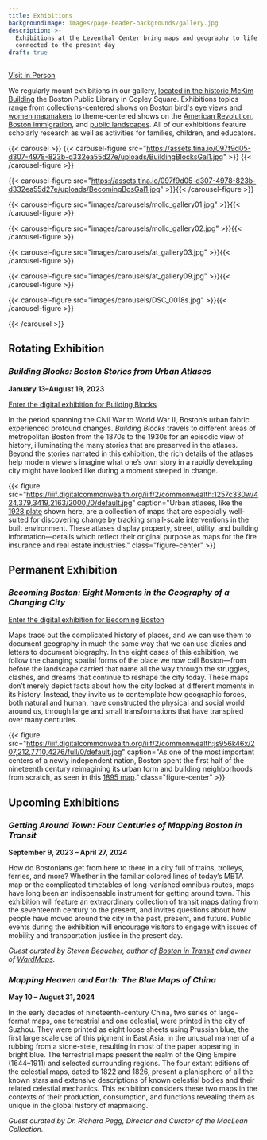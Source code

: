 ```yaml
---
title: Exhibitions
backgroundImage: images/page-header-backgrounds/gallery.jpg
description: >-
  Exhibitions at the Leventhal Center bring maps and geography to life on themes
  connected to the present day
draft: true
---
```


<p class="text-center"> <a class="btn btn-primary btn-primary-outline mb-2" href="./visit"><i class="fas fa-walking me-1"></i> Visit in Person</a>

We regularly mount exhibitions in our gallery, [located in the historic McKim Building](about/hours-directions) the Boston Public Library in Copley Square. Exhibitions topics range from collections-centered shows on [Boston bird's eye views](https://collections.leventhalmap.org/exhibits/16) and [women mapmakers](https://collections.leventhalmap.org/exhibits/6) to theme-centered shows on the [American Revolution](https://collections.leventhalmap.org/exhibits/3), [Boston immigration](https://collections.leventhalmap.org/exhibits/19), and [public landscapes](https://collections.leventhalmap.org/exhibits/19). All of our exhibitions feature scholarly research as well as activities for families, children, and educators.

{{< carousel >}} {{< carousel-figure src="https://assets.tina.io/097f9d05-d307-4978-823b-d332ea55d27e/uploads/BuildingBlocksGal1.jpg" >}} {{< /carousel-figure >}}

{{< carousel-figure src="https://assets.tina.io/097f9d05-d307-4978-823b-d332ea55d27e/uploads/BecomingBosGal1.jpg" >}}{{< /carousel-figure >}}

{{< carousel-figure src="images/carousels/molic_gallery01.jpg" >}}{{< /carousel-figure >}}

{{< carousel-figure src="images/carousels/molic_gallery02.jpg" >}}{{< /carousel-figure >}}

{{< carousel-figure src="images/carousels/at_gallery03.jpg" >}}{{< /carousel-figure >}}

{{< carousel-figure src="images/carousels/at_gallery09.jpg" >}}{{< /carousel-figure >}}

{{< carousel-figure src="images/carousels/DSC_0018s.jpg" >}}{{< /carousel-figure >}}

{{< /carousel >}}

<!-- ## Currently on Exhibit -->

## Rotating Exhibition

### *Building Blocks: Boston Stories from Urban Atlases*

**January 13–August 19, 2023**

<a class="btn btn-outline-primary btn-block" href="https://www.leventhalmap.org/digital-exhibitions/building-blocks/"><i class="fas fa-images me-2"></i>Enter the digital exhibition for Building Blocks</a>

In the period spanning the Civil War to World War II, Boston’s urban fabric experienced profound changes. *Building Blocks* travels to different areas of metropolitan Boston from the 1870s to the 1930s for an episodic view of history, illuminating the many stories that are preserved in the atlases. Beyond the stories narrated in this exhibition, the rich details of the atlases help modern viewers imagine what one’s own story in a rapidly developing city might have looked like during a moment steeped in change.

{{< figure src="https://iiif.digitalcommonwealth.org/iiif/2/commonwealth:1257c330w/424,379,3419,2163/2000,/0/default.jpg" caption="Urban atlases, like the [1928 plate](https://collections.leventhalmap.org/search/commonwealth:1257c3294) shown here, are a collection of maps that are especially well-suited for discovering change by tracking small-scale interventions in the built environment. These atlases display property, street, utility, and building information—details which reflect their original purpose as maps for the fire insurance and real estate industries." class="figure-center" >}}

## Permanent Exhibition

### *Becoming Boston: Eight Moments in the Geography of a Changing City*

<a class="btn btn-outline-primary btn-block" href="https://www.leventhalmap.org/digital-exhibitions/becoming-boston/"><i class="fas fa-images me-2"></i>Enter the digital exhibition for Becoming Boston</a>

Maps trace out the complicated history of places, and we can use them to document geography in much the same way that we can use diaries and letters to document biography. In the eight cases of this exhibition, we follow the changing spatial forms of the place we now call Boston—from before the landscape carried that name all the way through the struggles, clashes, and dreams that continue to reshape the city today. These maps don’t merely depict facts about how the city looked at different moments in its history. Instead, they invite us to contemplate how geographic forces, both natural and human, have constructed the physical and social world around us, through large and small transformations that have transpired over many centuries.

{{< figure src="https://iiif.digitalcommonwealth.org/iiif/2/commonwealth:js956k46x/207,212,7710,4276/full/0/default.jpg" caption="As one of the most important centers of a newly independent nation, Boston spent the first half of the nineteenth century reimagining its urban form and building neighborhoods from scratch, as seen in this [1895 map](https://collections.leventhalmap.org/search/commonwealth:js956k45n)." class="figure-center" >}}

## Upcoming Exhibitions

### *Getting Around Town: Four Centuries of Mapping Boston in Transit*

**September 9, 2023 – April 27, 2024**

How do Bostonians get from here to there in a city full of trains, trolleys, ferries, and more? Whether in the familiar colored lines of today’s MBTA map or the complicated timetables of long-vanished omnibus routes, maps have long been an indispensable instrument for getting around town. This exhibition will feature an extraordinary collection of transit maps dating from the seventeenth century to the present, and invites questions about how people have moved around the city in the past, present, and future. Public events during the exhibition will encourage visitors to engage with issues of mobility and transportation justice in the present day.

*Guest curated by Steven Beaucher, author of [Boston in Transit](https://bpl.bibliocommons.com/v2/record/S75C8459214) and owner of [WardMaps](https://wardmapsgifts.com/).*

### *Mapping Heaven and Earth: The Blue Maps of China*

**May 10 – August 31, 2024**

In the early decades of nineteenth-century China, two series of large-format maps, one terrestrial and one celestial, were printed in the city of Suzhou. They were printed as eight loose sheets using Prussian blue, the first large scale use of this pigment in East Asia, in the unusual manner of a rubbing from a stone-stele, resulting in most of the paper appearing in bright blue. The terrestrial maps present the realm of the Qing Empire (1644–1911) and selected surrounding regions. The four extant editions of the celestial maps, dated to 1822 and 1826, present a planisphere of all the known stars and extensive descriptions of known celestial bodies and their related celestial mechanics. This exhibition considers these two maps in the contexts of their production, consumption, and functions revealing them as unique in the global history of mapmaking. 

*Guest curated by Dr. Richard Pegg, Director and Curator of the MacLean Collection.*
